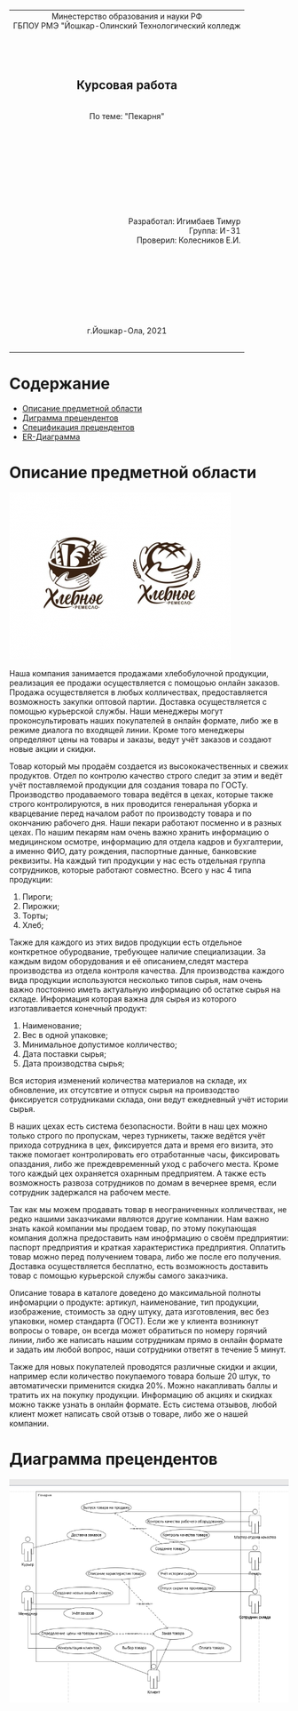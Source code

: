 <table style="width: 100%;">
  <tr>
    <td style="text-align: center; border: none;"> 
    Минестерство образования и науки РФ <br>
    ГБПОУ РМЭ "Йошкар-Олинский Технологический колледж </td>
  </tr>
  <tr>
    <td style="text-align: center; border: none; height: 15em;"><h2> Курсовая работа</h2><br>
    По теме: "Пекарня"
    </td>
  </tr>
  <tr>
    <td style="text-align: right; border: none; height: 20em;">
      Разработал: Игимбаев Тимур<br/>
      Группа: И-31<br/>
      Проверил: Колесников Е.И.       
    </td>
  </tr>
  <tr>
    <td style="text-align: center; border: none; height: 5em;">
    г.Йошкар-Ола, 2021</td>
  </tr>
</table>

<div style="page-break-after: always;"></div>

# Содержание

* [Описание предметной области](#Описание-предметной-области)
* [Диграмма прецендентов](#Диаграмма-прецендентов)
* [Спецификация прецендентов](#Спецификация.md)
* [ER-Диаграмма](#Описание.md)

# Описание предметной области
![](./Photo/Булочки.jpg)

Наша компания занимается продажами хлебобулочной продукции, реализация ее продажи осуществляется с помощоью онлайн заказов. Продажа осуществляется в любых колличествах, предоставляется возможность закупки оптовой партии. Доставка осуществляется с помощью курьерской службы. Наши менеджеры могут проконсультировать наших покупателей в онлайн формате, либо же в режиме диалога по входящей линии. Кроме того менеджеры определяют цены на товары и заказы, ведут учёт заказов и создают новые акции и скидки.

Товар который мы продаём создается из высококачественных и свежих продуктов. Отдел по контролю качество строго следит за этим и ведёт учёт поставляемой продукции для создания товара по ГОСТу.
Производство продаваемого товара ведётся в цехах, которые также строго контролируются, в них проводится генеральная уборка и кварцевание перед началом работ по производсту товара и по окончанию рабочего дня. Наши пекари работают посменно и в разных цехах. По нашим пекарям нам очень важно хранить информацию о медицинском осмотре, информацию для отдела кадров и бухгалтерии, а именно ФИО, дату рождения, паспортные данные, банковские реквизиты. На каждый тип продукции у нас есть отдельная группа сотрудников, которые работают совместно. Всего у нас 4 типа продукции:
1. Пироги;
2. Пирожки;
3. Торты;
4. Хлеб; 

Также для каждого из этих видов продукции есть отдельное конткретное обуродвание, требующее наличие специализации. За каждым видом оборудования и её описанием,следят мастера производства из отдела контроля качества.
Для производства каждого вида продукции используются несколько типов сырья, нам очень важно постоянно иметь актуальную информацию об остатке сырья на складе. Информация которая важна для сырья из которого изготавливается конечный продукт:
1. Наименование;
2. Вес в одной упаковке;
3. Минимальное допустимое колличество;
4. Дата поставки сырья;
5. Дата производства сырья;

Вся история изменений количества материалов на складе, их обновление, их отсутсвтие и отпуск сырья на проивзодство фиксируется сотрудниками склада, они ведут ежедневный учёт истории сырья.

В наших цехах есть система безопасности. Войти в наш цех можно только строго по пропускам, через турникеты, также ведётся учёт прихода сотрудника в цех, фиксируется дата и время его визита, это также помогает контролировать его отработанные часы, фиксировать опаздания, либо же преждевременный уход с рабочего места. Кроме того каждый цех охраняется охарнным предприятем. А также есть возможность развоза сотрудников по домам в вечернее время, если сотрудник задержался на рабочем месте.

Так как мы можем продавать товар в неограниченных колличествах, не редко нашими заказчиками являются другие компании. Нам важно знать какой компании мы продаем товар, по этому покупающая компания должна предоставить нам инофрмацию о своём предприятии: паспорт предприятия и краткая характеристика предприятия. 
Оплатить товар можно перед получением товара, либо же после его получения. Доставка осуществляется бесплатно, есть возможность доставить товар с помощью курьерской службы самого заказчика.

Описание товара в каталоге доведено до максимальной полноты инфомарции о продукте: артикул, наименование, тип продукции, изображение, стоимость за одну штуку, дата изготовления, вес без упаковки, номер стандарта (ГОСТ). 
Если же у клиента возникнут вопросы о товаре, он всегда может обратиться по номеру горячий линии, либо же написать нашим сотрудникам прямо в онлайн формате и задать им любой вопрос, наши сотрудники ответят в течение 5 минут.

Также для новых покупателей проводятся различные скидки и акции, например если количество покупаемого товара больше 20 штук, то автоматически применится скидка 20%. Можно накапливать баллы и тратить их на покупку продукции. Информацию об акциях и скидках можно также узнать в онлайн формате. Есть система отзывов, любой клиент может написать свой отзыв о товаре, либо же о нашей компании. 

# Диаграмма прецендентов

![](./Photo/Use.jpg)

